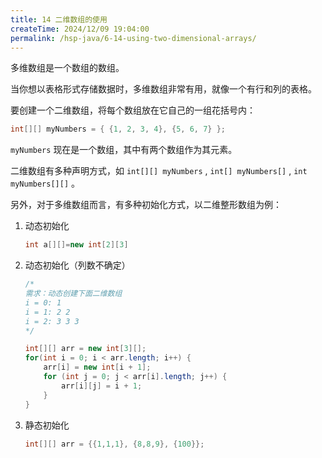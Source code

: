 ```yaml
---
title: 14 二维数组的使用
createTime: 2024/12/09 19:04:00
permalink: /hsp-java/6-14-using-two-dimensional-arrays/
---
```


多维数组是一个数组的数组。


当你想以表格形式存储数据时，多维数组非常有用，就像一个有行和列的表格。


要创建一个二维数组，将每个数组放在它自己的一组花括号内：


```java
int[][] myNumbers = { {1, 2, 3, 4}, {5, 6, 7} };
```


`myNumbers` 现在是一个数组，其中有两个数组作为其元素。


二维数组有多种声明方式，如 `int[][] myNumbers` , `int[] myNumbers[]` , `int myNumbers[][]` 。


另外，对于多维数组而言，有多种初始化方式，以二维整形数组为例：

1. 动态初始化

	```java
	int a[][]=new int[2][3]
	```

2. 动态初始化（列数不确定）

	```java
	/*
	需求：动态创建下面二维数组
	i = 0: 1
	i = 1: 2 2
	i = 2: 3 3 3
	*/
	
	int[][] arr = new int[3][];
	for(int i = 0; i < arr.length; i++) {
		arr[i] = new int[i + 1];
		for (int j = 0; j < arr[i].length; j++) {
			arr[i][j] = i + 1;
		}
	}
	```

3. 静态初始化

	```java
	int[][] arr = {{1,1,1}, {8,8,9}, {100}};
	```


